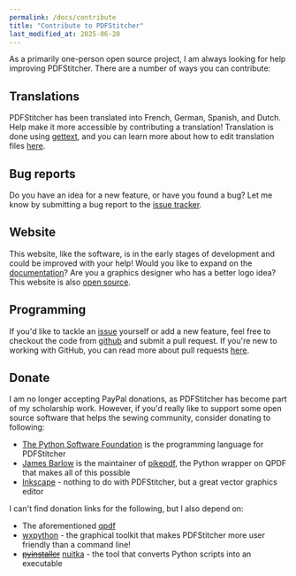 ```yaml
---
permalink: /docs/contribute
title: "Contribute to PDFStitcher"
last_modified_at: 2025-06-20
---
```


As a primarily one-person open source project, I am always looking for help improving PDFStitcher. There are a number of ways you can contribute:

## Translations
PDFStitcher has been translated into French, German, Spanish, and Dutch. Help make it more accessible by contributing a translation! Translation is done using [gettext](https://docs.python.org/3/library/gettext.html), and you can learn more about how to edit translation files [here](/docs/translate).

## Bug reports
Do you have an idea for a new feature, or have you found a bug? Let me know by submitting a bug report to the [issue tracker](https://github.com/cfcurtis/pdfstitcher/issues).

## Website
This website, like the software, is in the early stages of development and could be improved with your help! Would you like to expand on the [documentation](/docs/)? Are you a graphics designer who has a better logo idea? This website is also [open source](https://github.com/cfcurtis/pdfstitcher-org).

## Programming
If you'd like to tackle an [issue](https://github.com/cfcurtis/pdfstitcher/issues) yourself or add a new feature, feel free to checkout the code from [github](https://github.com/cfcurtis/pdfstitcher) and submit a pull request. If you're new to working with GitHub, you can read more about pull requests [here](https://docs.github.com/en/github/collaborating-with-issues-and-pull-requests/proposing-changes-to-your-work-with-pull-requests).

## Donate
I am no longer accepting PayPal donations, as PDFStitcher has become part of my scholarship work. However, if you'd really like to support some open source software that helps the sewing community, consider donating to following:

- [The Python Software Foundation](https://psfmember.org/civicrm/contribute/transact?reset=1&id=2) is the programming language for PDFStitcher
- [James Barlow](https://opencollective.com/james-barlow) is the maintainer of [pikepdf](https://github.com/pikepdf/pikepdf), the Python wrapper on QPDF that makes all of this possible
- [Inkscape](https://inkscape.org/support-us/donate/) - nothing to do with PDFStitcher, but a great vector graphics editor

I can't find donation links for the following, but I also depend on:
- The aforementioned [qpdf](https://github.com/qpdf/qpdf)
- [wxpython](https://www.wxpython.org/) - the graphical toolkit that makes PDFStitcher more user friendly than a command line!
- ~~[pyinstaller](https://www.pyinstaller.org/)~~ [nuitka](https://nuitka.net/) - the tool that converts Python scripts into an executable 